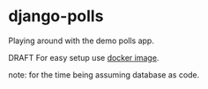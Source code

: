 # django-polls
Playing around with the demo polls app.

DRAFT
For easy setup use [docker image](https://hub.docker.com/r/malcata/docker-django/).

note: for the time being assuming database as code.

